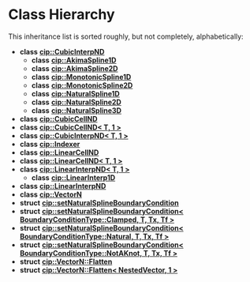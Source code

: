 
# Class Hierarchy

This inheritance list is sorted roughly, but not completely, alphabetically:


* **class** [**cip::CubicInterpND**](classcip_1_1CubicInterpND.md)     
    * **class** [**cip::AkimaSpline1D**](classcip_1_1AkimaSpline1D.md) 
    * **class** [**cip::AkimaSpline2D**](classcip_1_1AkimaSpline2D.md) 
    * **class** [**cip::MonotonicSpline1D**](classcip_1_1MonotonicSpline1D.md) 
    * **class** [**cip::MonotonicSpline2D**](classcip_1_1MonotonicSpline2D.md) 
    * **class** [**cip::NaturalSpline1D**](classcip_1_1NaturalSpline1D.md) 
    * **class** [**cip::NaturalSpline2D**](classcip_1_1NaturalSpline2D.md) 
    * **class** [**cip::NaturalSpline3D**](classcip_1_1NaturalSpline3D.md) 
* **class** [**cip::CubicCellND**](classcip_1_1CubicCellND.md) 
* **class** [**cip::CubicCellND&lt; T, 1 &gt;**](classcip_1_1CubicCellND_3_01T_00_011_01_4.md) 
* **class** [**cip::CubicInterpND&lt; T, 1 &gt;**](classcip_1_1CubicInterpND_3_01T_00_011_01_4.md) 
* **class** [**cip::Indexer**](classcip_1_1Indexer.md) 
* **class** [**cip::LinearCellND**](classcip_1_1LinearCellND.md) 
* **class** [**cip::LinearCellND&lt; T, 1 &gt;**](classcip_1_1LinearCellND_3_01T_00_011_01_4.md) 
* **class** [**cip::LinearInterpND&lt; T, 1 &gt;**](classcip_1_1LinearInterpND_3_01T_00_011_01_4.md)     
    * **class** [**cip::LinearInterp1D**](classcip_1_1LinearInterp1D.md) 
* **class** [**cip::LinearInterpND**](classcip_1_1LinearInterpND.md) 
* **class** [**cip::VectorN**](classcip_1_1VectorN.md) 
* **struct** [**cip::setNaturalSplineBoundaryCondition**](structcip_1_1setNaturalSplineBoundaryCondition.md) 
* **struct** [**cip::setNaturalSplineBoundaryCondition&lt; BoundaryConditionType::Clamped, T, Tx, Tf &gt;**](structcip_1_1setNaturalSplineBoundaryCondition_3_01BoundaryConditionType_1_1Clamped_00_01T_00_01Tx_00_01Tf_01_4.md) 
* **struct** [**cip::setNaturalSplineBoundaryCondition&lt; BoundaryConditionType::Natural, T, Tx, Tf &gt;**](structcip_1_1setNaturalSplineBoundaryCondition_3_01BoundaryConditionType_1_1Natural_00_01T_00_01Tx_00_01Tf_01_4.md) 
* **struct** [**cip::setNaturalSplineBoundaryCondition&lt; BoundaryConditionType::NotAKnot, T, Tx, Tf &gt;**](structcip_1_1setNaturalSplineBoundaryCondition_3_01BoundaryConditionType_1_1NotAKnot_00_01T_00_01Tx_00_01Tf_01_4.md) 
* **struct** [**cip::VectorN::Flatten**](structcip_1_1VectorN_1_1Flatten.md) 
* **struct** [**cip::VectorN::Flatten&lt; NestedVector, 1 &gt;**](structcip_1_1VectorN_1_1Flatten_3_01NestedVector_00_011_01_4.md) 

